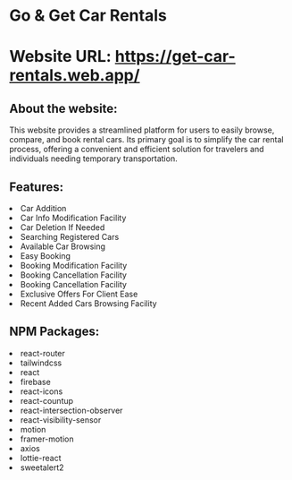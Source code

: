 # Go & Get Car Rentals

# Website URL: https://get-car-rentals.web.app/ 

## About the website:
This website provides a streamlined platform for users to easily browse, compare, and book rental cars. Its primary goal is to simplify the car rental process, offering a convenient and efficient solution for travelers and individuals needing temporary transportation.

## Features:
<li>Car Addition</li>
<li>Car Info Modification Facility</li>
<li>Car Deletion If Needed</li>
<li>Searching Registered Cars</li>
<li>Available Car Browsing</li>
<li>Easy Booking</li>
<li>Booking Modification Facility</li>
<li>Booking Cancellation Facility</li>
<li>Booking Cancellation Facility</li>
<li>Exclusive Offers For Client Ease</li>
<li>Recent Added Cars Browsing Facility</li>

## NPM Packages:
<li>react-router</li>
<li>tailwindcss</li>
<li>react</li>
<li>firebase</li>
<li>react-icons</li>
<li>react-countup</li>
<li>react-intersection-observer</li>
<li>react-visibility-sensor</li>
<li>motion</li>
<li>framer-motion</li>
<li>axios</li>
<li>lottie-react</li>
<li>sweetalert2</li>

